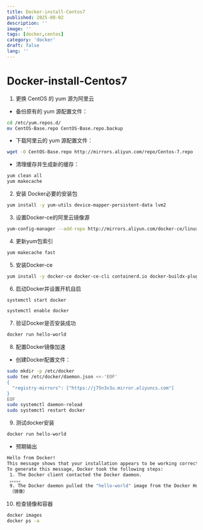 ```yaml
---
title: Docker-install-Centos7
published: 2025-08-02
description: ''
image: ''
tags: [docker,centos]
category: 'docker'
draft: false 
lang: ''
---
```

# Docker-install-Centos7
1. 更换 CentOS 的 yum 源为阿里云
- 备份原有的 yum 源配置文件：
```bash
cd /etc/yum.repos.d/
mv CentOS-Base.repo CentOS-Base.repo.backup
```
- 下载阿里云的 yum 源配置文件：
```bash
wget -O CentOS-Base.repo http://mirrors.aliyun.com/repo/Centos-7.repo
```
- 清理缓存并生成新的缓存：
```bash
yum clean all
yum makecache
```
2. 安装 Docker必要的安装包
```bash
yum install -y yum-utils device-mapper-persistent-data lvm2
```
3. 设置Docker-ce的阿里云镜像源
```bash
yum-config-manager --add-repo http://mirrors.aliyun.com/docker-ce/linux/centos/docker-ce.repo
```
4. 更新yum包索引
```bash
yum makecache fast
```
5. 安装Docker-ce
```bash
yum install -y docker-ce docker-ce-cli containerd.io docker-buildx-plugin docker-compose-plugin
```
6. 启动Docker并设置开机自启
```bash
systemctl start docker

systemctl enable docker
```
7. 验证Docker是否安装成功
```bash
docker run hello-world
```
8. 配置Docker镜像加速
- 创建Docker配置文件：
```bash
sudo mkdir -p /etc/docker
sudo tee /etc/docker/daemon.json <<-'EOF'
{
  "registry-mirrors": ["https://j75n3v3u.mirror.aliyuncs.com"]
}
EOF
sudo systemctl daemon-reload
sudo systemctl restart docker
```
9. 测试docker安装
```bash
docker run hello-world
```
- 预期输出
```bash
Hello from Docker!
This message shows that your installation appears to be working correctly.
To generate this message, Docker took the following steps:
 1. The Docker client contacted the Docker daemon.
 。。。。。
 9. The Docker daemon pulled the "hello-world" image from the Docker Hub.
 （镜像）
 ```
10. 检查镜像和容器
```bash
docker images
docker ps -a
```



